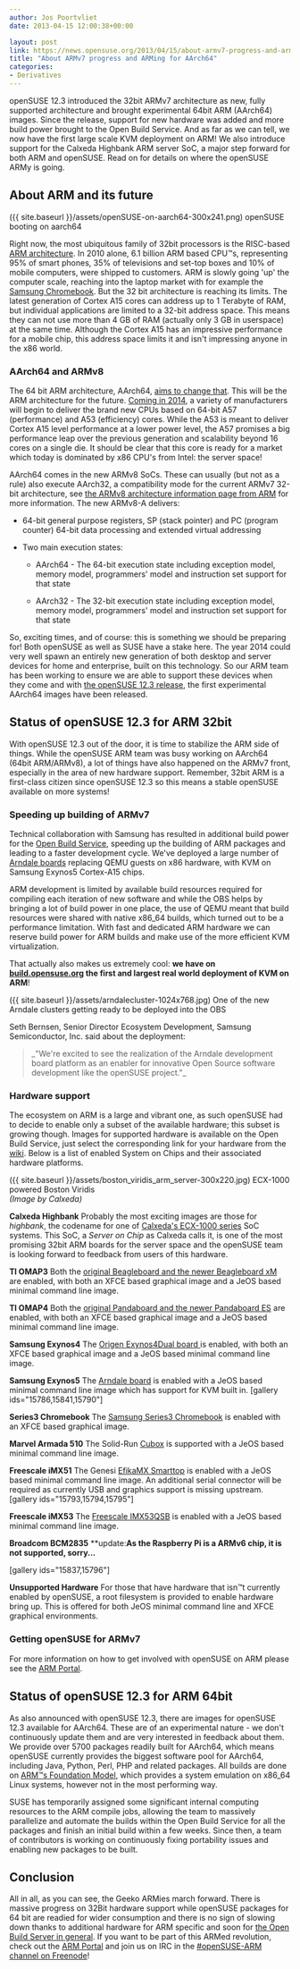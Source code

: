 ```yaml
---
author: Jos Poortvliet
date: 2013-04-15 12:00:38+00:00

layout: post
link: https://news.opensuse.org/2013/04/15/about-armv7-progress-and-arming-for-aarch64-and/
title: "About ARMv7 progress and ARMing for AArch64"
categories:
- Derivatives
---
```

openSUSE 12.3 introduced the 32bit ARMv7 architecture as new, fully supported architecture and brought experimental 64bit ARM (AArch64) images. Since the release, support for new hardware was added and more build power brought to the Open Build Service. And as far as we can tell, we now have the first large scale KVM deployment on ARM! We also introduce support for the Calxeda Highbank ARM server SoC, a major step forward for both ARM and openSUSE. Read on for details on where the openSUSE ARMy is going.<!-- more -->


## About ARM and its future


({{ site.baseurl }}/assets/openSUSE-on-aarch64-300x241.png) openSUSE booting on aarch64

Right now, the most ubiquitous family of 32bit processors is the RISC-based [ARM architecture](http://en.wikipedia.org/wiki/ARM_architecture). In 2010 alone, 6.1 billion ARM based CPU™s, representing 95% of smart phones, 35% of televisions and set-top boxes and 10% of mobile computers, were shipped to customers. ARM is slowly going 'up' the computer scale, reaching into the laptop market with for example the [Samsung Chromebook](https://news.opensuse.org/2013/01/08/opening-the-can-initial-support-for-opensuse-on-the-arm-chromebook/). But the 32 bit architecture is reaching its limits. The latest generation of Cortex A15 cores can address up to 1 Terabyte of RAM, but individual applications are limited to a 32-bit address space. This means they can not use more than 4 GB of RAM (actually only 3 GB in userspace) at the same time. Although the Cortex A15 has an impressive performance for a mobile chip, this address space limits it and isn't impressing anyone in the x86 world.


### AArch64 and ARMv8


The 64 bit ARM architecture, AArch64, [aims to change that](http://www.realworldtech.com/arm64/). This will be the ARM architecture for the future. [Coming in 2014](http://mashable.com/2012/10/30/arm-64-bit-processors/), a variety of manufacturers will begin to deliver the brand new CPUs based on 64-bit A57 (performance) and A53 (efficiency) cores. While the A53 is meant to deliver Cortex A15 level performance at a lower power level, the A57 promises a big performance leap over the previous generation and scalability beyond 16 cores on a single die. It should be clear that this core is ready for a market which today is dominated by x86 CPU's from Intel: the server space!

AArch64 comes in the new ARMv8 SoCs. These can usually (but not as a rule) also execute AArch32, a compatibility mode for the current ARMv7 32-bit architecture, see [the ARMv8 architecture information page from ARM](http://www.arm.com/products/processors/armv8-architecture.php) for more information. The new ARMv8-A delivers:



	
  * 64-bit general purpose registers, SP (stack pointer) and PC (program counter) 64-bit data processing and extended virtual addressing

	
  * Two main execution states:

	
    * AArch64 - The 64-bit execution state including exception model, memory model, programmers' model and instruction set support for that state

	
    * AArch32 - The 32-bit execution state including exception model, memory model, programmers' model and instruction set support for that state





So, exciting times, and of course: this is something we should be preparing for! Both openSUSE as well as SUSE have a stake here. The year 2014 could very well spawn an entirely new generation of both desktop and server devices for home and enterprise, built on this technology. So our ARM team has been working to ensure we are able to support these devices when they come and with [the openSUSE 12.3 release](https://news.opensuse.org/2013/03/13/opensuse-12-3-free-open-and-awesome/), the first experimental AArch64 images have been released.


## Status of openSUSE 12.3 for ARM 32bit


With openSUSE 12.3 out of the door, it is time to stabilize the ARM side of things. While the openSUSE ARM team was busy working on AArch64 (64bit ARM/ARMv8), a lot of things have also happened on the ARMv7 front, especially in the area of new hardware support. Remember, 32bit ARM is a first-class citizen since openSUSE 12.3 so this means a stable openSUSE available on more systems!


### Speeding up building of ARMv7


Technical collaboration with Samsung has resulted in additional build power for the [Open Build Service](http://openbuildservice.org), speeding up the building of ARM packages and leading to a faster development cycle. We've deployed a large number of [Arndale boards](http://www.arndaleboard.org/wiki/index.php/Main_Page) replacing QEMU guests on x86 hardware, with KVM on Samsung Exynos5 Cortex-A15 chips.

ARM development is limited by available build resources required for compiling each iteration of new software and while the OBS helps by bringing a lot of build power in one place, the use of QEMU meant that build resources were shared with native x86_64 builds, which turned out to be a performance limitation. With fast and dedicated ARM hardware we can reserve build power for ARM builds and make use of the more efficient KVM virtualization.

That actually also makes us extremely cool: **we have on [build.opensuse.org](http://build.opensuse.org) the first and largest real world deployment of KVM on ARM**!

({{ site.baseurl }}/assets/arndalecluster-1024x768.jpg) One of the new Arndale clusters getting ready to be deployed into the OBS

Seth Bernsen, Senior Director Ecosystem Development, Samsung Semiconductor, Inc. said about the deployment:


<blockquote>_"We're excited to see the realization of the Arndale development board platform as an enabler for innovative Open Source software development like the openSUSE project."_</blockquote>




### Hardware support


The ecosystem on ARM is a large and vibrant one, as such openSUSE had to decide to enable only a subset of the available hardware; this subset is growing though. Images for supported hardware is available on the Open Build Service, just select the corresponding link for your hardware from the [wiki](https://en.opensuse.org/Portal:ARM). Below is a list of enabled System on Chips and their associated hardware platforms.

({{ site.baseurl }}/assets/boston_viridis_arm_server-300x220.jpg) ECX-1000 powered Boston Viridis   
_(Image by Calxeda)_

**Calxeda Highbank**
Probably the most exciting images are those for _highbank_, the codename for one of [Calxeda's ECX-1000 series](http://www.calxeda.com/technology/products/processors/ecx-1000-series/) SoC systems. This SoC, a _Server on Chip_ as Calxeda calls it, is one of the most promising 32bit ARM boards for the server space and the openSUSE team is looking forward to feedback from users of this hardware.

**TI OMAP3**
Both the [original Beagleboard and the newer Beagleboard xM](http://elinux.org/BeagleBoard/) are enabled, with both an XFCE based graphical image and a JeOS based minimal command line image.

**TI OMAP4**
Both the [original Pandaboard and the newer Pandaboard ES](http://pandaboard.org/content/platform) are enabled, with both an XFCE based graphical image and a JeOS based minimal command line image.

**Samsung Exynos4**
The [Origen Exynos4Dual board ](http://www.origenboard.org/wiki/index.php/WiKi#Samsung_Exynos_4210_Origen_Dual_Board) is enabled, with both an XFCE based graphical image and a JeOS based minimal command line image.

**Samsung Exynos5**
The [Arndale board](http://www.arndaleboard.org/wiki/index.php/Main_Page) is enabled with a JeOS based minimal command line image which has support for KVM built in.
[gallery ids="15786,15841,15790"]

**Series3 Chromebook**
The [Samsung Series3 Chromebook](http://www.samsung.com/uk/consumer/pc-peripherals/chrome-devices/chrome-devices/XE303C12-A01UK) is enabled with an XFCE based graphical image.

**Marvel Armada 510**
The Solid-Run [Cubox](http://solid-run.com/cubox) is supported with a JeOS based minimal command line image.

**Freescale iMX51**
The Genesi [EfikaMX Smarttop](http://www.genesi-tech.com/products/efika) is enabled with a JeOS based minimal command line image. An additional serial connector will be required as currently USB and graphics support is missing upstream.
[gallery ids="15793,15794,15795"]

**Freescale iMX53**
The [Freescale IMX53QSB](http://www.freescale.com/webapp/sps/site/prod_summary.jsp?code=IMX53QSB&tid=vanIMXQUICKSTART) is enabled with a JeOS based minimal command line image.

**Broadcom BCM2835**
**update:**As the Raspberry Pi is a ARMv6 chip, it is not supported, sorry...**

[gallery ids="15837,15796"]

**Unsupported Hardware**
For those that have hardware that isn™t currently enabled by openSUSE, a root filesystem is provided to enable hardware bring up. This is offered for both JeOS minimal command line and XFCE graphical environments.


### Getting openSUSE for ARMv7


For more information on how to get involved with openSUSE on ARM please see the [ARM Portal](http://en.opensuse.org/Portal:ARM).


## Status of openSUSE 12.3 for ARM 64bit


As also announced with openSUSE 12.3, there are images for openSUSE 12.3 available for AArch64. These are of an experimental nature - we don't continuously update them and are very interested in feedback about them. We provide over 5700 packages readily built for AArch64, which means openSUSE currently provides the biggest software pool for AArch64, including Java, Python, Perl, PHP and related packages. All builds are done on [ARM™s Foundation Model](http://www.arm.com/products/tools/models/fast-models/foundation-model.php), which provides a system emulation on x86_64 Linux systems, however not in the most performing way.

SUSE has temporarily assigned some significant internal computing resources to the ARM compile jobs, allowing the team to massively parallelize and automate the builds within the Open Build Service for all the packages and finish an initial build within a few weeks. Since then, a team of contributors is working on continuously fixing portability issues and enabling new packages to be built.


## Conclusion


All in all, as you can see, the Geeko ARMies march forward. There is massive progress on 32Bit hardware support while openSUSE packages for 64 bit are readied for wider consumption and there is no sign of slowing down thanks to additional hardware for ARM specific and soon for [the Open Build Server in general](https://news.opensuse.org/2013/04/08/a-gust-of-fresh-build-power-suse-sponsors-new-hardware-for-the-open-build-service/). If you want to be part of this ARMed revolution, check out the [ARM Portal](http://en.opensuse.org/Portal:ARM) and join us on IRC in the [#openSUSE-ARM channel on Freenode](irc://freenode.net/#opensuse-arm)!		
